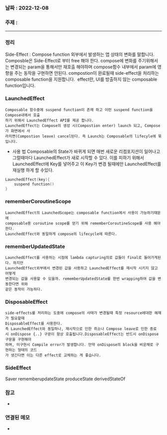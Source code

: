 ### 날짜 : 2022-12-08
### 주제 :
----
### 정리
Side-Effect : Compose function 외부에서 발생하는 앱 상태의 변화를 말합니다.
	Composble은 Side-Effect로 부터 free 해야 한다. compose에 변화를 주기위해서는 변경되는 param을 통해서만 재호출 해야하며 compose함수 내부에서 param에 영향을 주는 동작을 구현하면 안된다.
	compostion이 완료될때 side-effect을 처리하는 composable function을 지원합니다.
	 effect란, UI를 방출하지 않는 composable function입니다.

### LaunchedEffect
	Composable 함수중에 suspend function이 존재 하고 이런 suspend function을Compose내에서 호출 
	하기 위해서 LaunchedEffect API를 제공 합니다. 
	LaunchedEffect는 Compose의 생성 시(Compostion enter) launch 되고, Compose가 화면에서 사
	라지면(Compostion leave) cancel된다. 즉 Launch는 Composable의 lifecyle에 묶입니다.
- 사용 법
Composable의 State가 바뀌게 되면 매번 새로운 리컴포지션이 일어나고 그럴때마다 LaunchedEffect가 새로 시작할 수 있다. 이를 피하기 위해서 LaunchedEffect에 Key를 넣어주고 이 Key가 변경 될때에만 LaunchedEffect를 재실행 하게 할 수있다.
```Kotlin
LaunchedEffect(key){
	suspend function()
}
```

### rememberCoroutineScope
	LaunchedEffect의 LaunchedScope는 composable function에서 사용이 가능하기때문에 
	composable용 coroutine scope를 얻기 위해 rememberCoroutineScope를 사용 해야한다.
	LaunchedEffect와 동일하게 compose의 lifecycle에 따른다.

### rememberUpdatedState
	LaunchedEffect를 사용하는 시점에 lambda capturing의로 값들이 final로 들어가게된다. 하지만
	LaunchedEffect외부에서 변경된 값을 사용하고 LaunchedEffect를 재시작 시키지 않고 어떻게
	변경되는 값을 사용할 수 있을까. rememberUpdatedState를 한번 wrapping하여 값을 변동한다면 위와
	같은 동작이 가능하다.

### DisposableEffect
	side-effects를 처리하는 도중에 compose의 사태가 변경될때 특정 resource에대한 해재가 필요할때 
	DisposableEffect를 사용한다. 
	즉 LaunchedEffect와 동일하나, 재시작으로 인한 취소나 Compose leave로 인한 종료 
	시 onDispose {..} 구문이 항상 호출됩니다.DisposableEffect는 반드시 onDispose 구문을 구현해야 
	하며, 미구현시 Compile error가 발생합니다. 만약 onDispose의 block을 비운채로 구현하는 형태의 코드
	가 생긴다면 이는 다른 effect로 교체하는 게 좋습니다.

### SideEffect

Saver
rememberupdateState
produceState
derivedStateOf
### 참고
- 

### 연결된 메모
- 
